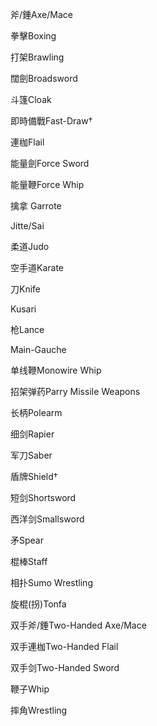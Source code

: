 斧/錘Axe/Mace

拳擊Boxing

打架Brawling

闊劍Broadsword

斗篷Cloak

即時備戰Fast-Draw†

連枷Flail

能量劍Force Sword

能量鞭Force Whip

擒拿 Garrote

Jitte/Sai

柔道Judo

空手道Karate

刀Knife

Kusari

枪Lance

Main-Gauche

单线鞭Monowire Whip

招架弹药Parry Missile Weapons

长柄Polearm

细剑Rapier

军刀Saber

盾牌Shield†

短剑Shortsword

西洋剑Smallsword

矛Spear

棍棒Staff

相扑Sumo Wrestling

旋棍(拐)Tonfa

双手斧/錘Two-Handed Axe/Mace

双手連枷Two-Handed Flail

双手剑Two-Handed Sword

鞭子Whip

摔角Wrestling
